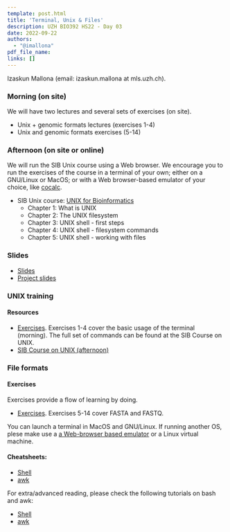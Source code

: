 ```yaml
---
template: post.html
title: 'Terminal, Unix & Files'
description: UZH BIO392 HS22 - Day 03
date: 2022-09-22
authors:
  - "@imallona"
pdf_file_name: 
links: []
---
```


Izaskun Mallona (email: izaskun.mallona at mls.uzh.ch).

### Morning (on site)

We will have two lectures and several sets of exercises (on site).

* Unix + genomic formats lectures (exercises 1-4)
* Unix and genomic formats exercises (5-14)

### Afternoon (on site or online)

We will run the SIB Unix course using a Web browser. We encourage you to run the exercises of the course in a terminal of your own; either on a GNU/Linux or MacOS; or with a Web browser-based emulator of your choice, like [cocalc](https://cocalc.com/app?anonymous=terminal).

* SIB Unix course: [UNIX for Bioinformatics](https://edu.sib.swiss/pluginfile.php/2878/mod_resource/content/4/couselab-html/content.html)
   - Chapter 1: What is UNIX
   - Chapter 2: The UNIX filesystem
   - Chapter 3: UNIX shell - first steps
   - Chapter 4: UNIX shell - filesystem commands
   - Chapter 5: UNIX shell - working with files

<!--more-->

### Slides

* [Slides](https://github.com/compbiozurich/UZH-BIO392/blob/imallona/course-material/2022/imallona/genomic_file_formats.pdf)
* [Project slides](https://github.com/compbiozurich/UZH-BIO392/blob/imallona/course-material/2022/imallona/bio392_project.pdf)

### UNIX training

#### Resources

* [Exercises](https://github.com/compbiozurich/UZH-BIO392/blob/master/course-material/2022/imallona/exercises.md). Exercises 1-4 cover the basic usage of the terminal (morning). The full set of commands can be found at the SIB Course on UNIX.
* [SIB Course on UNIX (afternoon)](https://edu.sib.swiss/pluginfile.php/2878/mod_resource/content/4/couselab-html/content.html)

### File formats

#### Exercises

Exercises provide a flow of learning by doing.

* [Exercises](https://github.com/compbiozurich/UZH-BIO392/blob/imallona/course-material/2022/imallona/exercises.md). Exercises 5-14 cover FASTA and FASTQ.

You can launch a terminal in MacOS and GNU/Linux. If running another OS, plese make use a [a Web-browser based emulator](https://cocalc.com/app?anonymous=terminal) or a Linux virtual machine.

#### Cheatsheets:

* [Shell](https://files.fosswire.com/2007/08/fwunixref.pdf)
* [awk](https://gist.github.com/Rafe/3102414)

For extra/advanced reading, please check the following tutorials on bash and awk:

* [Shell](http://www.grymoire.com/Unix/Sh.html)
* [awk](http://www.grymoire.com/Unix/Awk.html)
